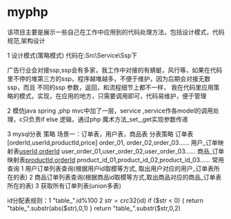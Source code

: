 # myphp
该项目主要是展示一些自己在工作中应用到的代码处理方法，包括设计模式，代码规范,架构设计

1 设计模式(策略模式)  代码在:Src\Service\Ssp下

  广告行业会对接ssp,ssp会有多家，我工作中对接的有蜻蜓，风行等，如果在代码里不停的堆第三方的ssp，程序越堆越多，不便于维护，因为后期会对接无数ssp，而且
  不同的ssp 参数，返回，和流程细节上都不一样，
  我在代码里应用策略的模式，实现，在应用的地方，只需要调用即可，代码易维护，便于管理
 
 
2 模仿java spring ,php mvc中加了一层，service ,service作各model的调用处理，c只负责if else 逻辑，通过php 魔术方法_set,_get实现参数传递

3 mysql分表 策略
  场景一：订单表，用户表，商品表 分表策略
  订单表[orderId,userId,productId,price] order_01, order_02,order_03......
  用户_订单映射表[userId,orderId](分表产品产生业务表) user_order_01,user_order_02,user_order_03...... 
  商品_订单映射表[productId,orderId](分表产生业务表) product_id_01,product_id_02,product_id_03......
  常用查询  1 用户订单列表查询(根据用户id取模等方式, 取出用户对应的用户_订单表所在的表)
           2 商品订单列表查询(根据商品id取模等方式,取出商品对应的商品_订单表所在的表)
           3 获取所有订单列表(union多表)
           
  id分配表规则：1 "table_".id%100
            2 $str = crc32($id)
             if ($str < 0) {
                return "table_".substr(abs($str),0,1)
             }
             return "table_".substr($str,0,2)
           
